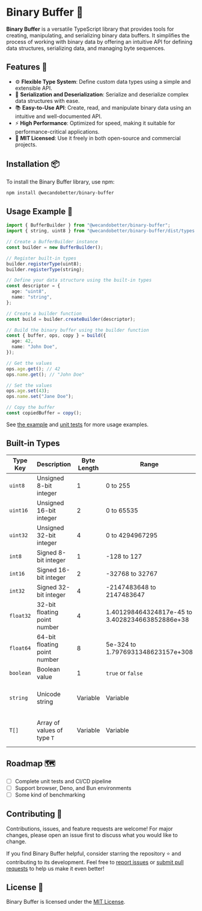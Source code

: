 # Binary Buffer 💾

**Binary Buffer** is a versatile TypeScript library that provides tools for
creating, manipulating, and serializing binary data buffers. It simplifies the
process of working with binary data by offering an intuitive API for defining
data structures, serializing data, and managing byte sequences.

## Features 🚀

- ⚙️ **Flexible Type System**: Define custom data types using a simple and
  extensible API.
- 🔄 **Serialization and Deserialization**: Serialize and deserialize complex
  data structures with ease.
- 📚 **Easy-to-Use API**: Create, read, and manipulate binary data using an
  intuitive and well-documented API.
- ⚡ **High Performance**: Optimized for speed, making it suitable for
  performance-critical applications.
- 📜 **MIT Licensed**: Use it freely in both open-source and commercial
  projects.

## Installation 📦

To install the Binary Buffer library, use npm:

```bash
npm install @wecandobetter/binary-buffer
```

## Usage Example 🌟

```typescript
import { BufferBuilder } from "@wecandobetter/binary-buffer";
import { string, uint8 } from "@wecandobetter/binary-buffer/dist/types.js";

// Create a BufferBuilder instance
const builder = new BufferBuilder();

// Register built-in types
builder.registerType(uint8);
builder.registerType(string);

// Define your data structure using the built-in types
const descriptor = {
  age: "uint8",
  name: "string",
};

// Create a builder function
const build = builder.createBuilder(descriptor);

// Build the binary buffer using the builder function
const { buffer, ops, copy } = build({
  age: 42,
  name: "John Doe",
});

// Get the values
ops.age.get(); // 42
ops.name.get(); // "John Doe"

// Set the values
ops.age.set(43);
ops.name.set("Jane Doe");

// Copy the buffer
const copiedBuffer = copy();
```

See [the example](src/example.ts) and [unit tests](src/test.ts) for more usage
examples.

## Built-in Types

| Type Key  | Description                  | Byte Length | Range                                           | Notes                   |
| --------- | ---------------------------- | ----------- | ----------------------------------------------- | ----------------------- |
| `uint8`   | Unsigned 8-bit integer       | 1           | 0 to 255                                        |                         |
| `uint16`  | Unsigned 16-bit integer      | 2           | 0 to 65535                                      |                         |
| `uint32`  | Unsigned 32-bit integer      | 4           | 0 to 4294967295                                 |                         |
| `int8`    | Signed 8-bit integer         | 1           | -128 to 127                                     |                         |
| `int16`   | Signed 16-bit integer        | 2           | -32768 to 32767                                 |                         |
| `int32`   | Signed 32-bit integer        | 4           | -2147483648 to 2147483647                       |                         |
| `float32` | 32-bit floating point number | 4           | 1.401298464324817e-45 to 3.4028234663852886e+38 |                         |
| `float64` | 64-bit floating point number | 8           | 5e-324 to 1.7976931348623157e+308               |                         |
| `boolean` | Boolean value                | 1           | `true` or `false`                               |                         |
| `string`  | Unicode string               | Variable    | Variable                                        | Length prefix (2 bytes) |
| `T[]`     | Array of values of type `T`  | Variable    | Variable                                        | Length prefix (4 bytes) |

## Roadmap 🗺️

- [ ] Complete unit tests and CI/CD pipeline
- [ ] Support browser, Deno, and Bun environments
- [ ] Some kind of benchmarking

## Contributing 🤝

Contributions, issues, and feature requests are welcome! For major changes,
please open an issue first to discuss what you would like to change.

If you find Binary Buffer helpful, consider starring the repository ⭐ and
contributing to its development. Feel free to
[report issues](https://github.com/wecandobetter/binary-buffer/issues) or
[submit pull requests](https://github.com/wecandobetter/binary-buffer/pulls) to
help us make it even better!

## License 📜

Binary Buffer is licensed under the [MIT License](LICENSE).
